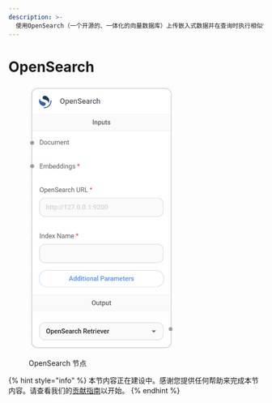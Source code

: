 ```yaml
---
description: >-
  使用OpenSearch（一个开源的、一体化的向量数据库）上传嵌入式数据并在查询时执行相似性搜索。
---
```


# OpenSearch

<figure><img src="../../../.gitbook/assets/image (162).png" alt="" width="284"><figcaption><p>OpenSearch 节点</p></figcaption></figure>

{% hint style="info" %}
本节内容正在建设中。感谢您提供任何帮助来完成本节内容。请查看我们的[贡献指南](../../../contributing/)以开始。
{% endhint %}
